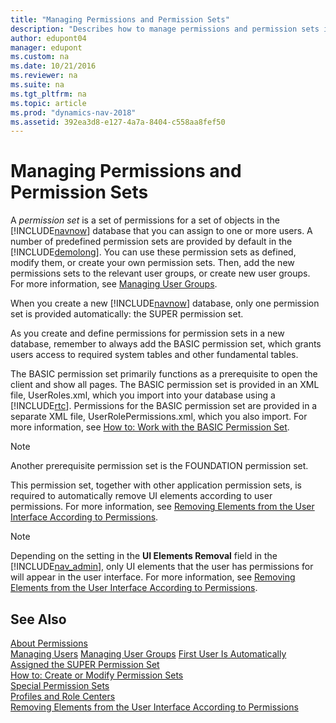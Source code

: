 ```yaml
---
title: "Managing Permissions and Permission Sets"
description: "Describes how to manage permissions and permission sets in the Dynamics NAV database."
author: edupont04
manager: edupont
ms.custom: na
ms.date: 10/21/2016
ms.reviewer: na
ms.suite: na
ms.tgt_pltfrm: na
ms.topic: article
ms.prod: "dynamics-nav-2018"
ms.assetid: 392ea3d8-e127-4a7a-8404-c558aa8fef50
---
```

# Managing Permissions and Permission Sets
A *permission set* is a set of permissions for a set of objects in the [!INCLUDE[navnow](includes/navnow_md.md)] database that you can assign to one or more users. A number of predefined permission sets are provided by default in the [!INCLUDE[demolong](includes/demolong_md.md)]. You can use these permission sets as defined, modify them, or create your own permission sets. Then, add the new permissions sets to the relevant user groups, or create new user groups. For more information, see [Managing  User Groups](managing-user-groups.md).  

When you create a new [!INCLUDE[navnow](includes/navnow_md.md)] database, only one permission set is provided automatically: the SUPER permission set.  

As you create and define permissions for permission sets in a new database, remember to always add the BASIC permission set, which grants users access to required system tables and other fundamental tables.  

The BASIC permission set primarily functions as a prerequisite to open the client and show all pages. The BASIC permission set is provided in an XML file, UserRoles.xml, which you import into your database using a [!INCLUDE[rtc](includes/rtc_md.md)]. Permissions for the BASIC permission set are provided in a separate XML file, UserRolePermissions.xml, which you also import. For more information, see [How to: Work with the BASIC Permission Set](how-to-work-with-the-basic-permission-set.md).  

> [!NOTE]  
>  Another prerequisite permission set is the FOUNDATION permission set.  
>   
>  This permission set, together with other application permission sets, is required to automatically remove UI elements according to user permissions. For more information, see [Removing Elements from the User Interface According to Permissions](Removing-Elements-from-the-User-Interface-According-to-Permissions.md).  

> [!NOTE]  
>  Depending on the setting in the **UI Elements Removal** field in the [!INCLUDE[nav_admin](includes/nav_admin_md.md)], only UI elements that the user has permissions for will appear in the user interface. For more information, see [Removing Elements from the User Interface According to Permissions](Removing-Elements-from-the-User-Interface-According-to-Permissions.md).  

## See Also  
[About Permissions](About-Permissions.md)   
[Managing Users](Managing-Users.md)
[Managing  User Groups](managing-user-groups.md)
[First User Is Automatically Assigned the SUPER Permission Set](First-User-Is-Automatically-Assigned-the-SUPER-Permission-Set.md)  
[How to: Create or Modify Permission Sets](How-to--Create-or-Modify-Permission-Sets.md)  
[Special Permission Sets](Special-Permission-Sets.md)  
[Profiles and Role Centers](Profiles-and-Role-Centers.md)   
[Removing Elements from the User Interface According to Permissions](Removing-Elements-from-the-User-Interface-According-to-Permissions.md)
